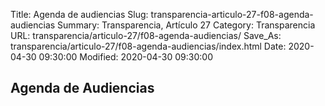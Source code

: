 Title: Agenda de audiencias
Slug: transparencia-articulo-27-f08-agenda-audiencias
Summary: Transparencia, Artículo 27
Category: Transparencia
URL: transparencia/articulo-27/f08-agenda-audiencias/
Save_As: transparencia/articulo-27/f08-agenda-audiencias/index.html
Date: 2020-04-30 09:30:00
Modified: 2020-04-30 09:30:00


## Agenda de Audiencias


